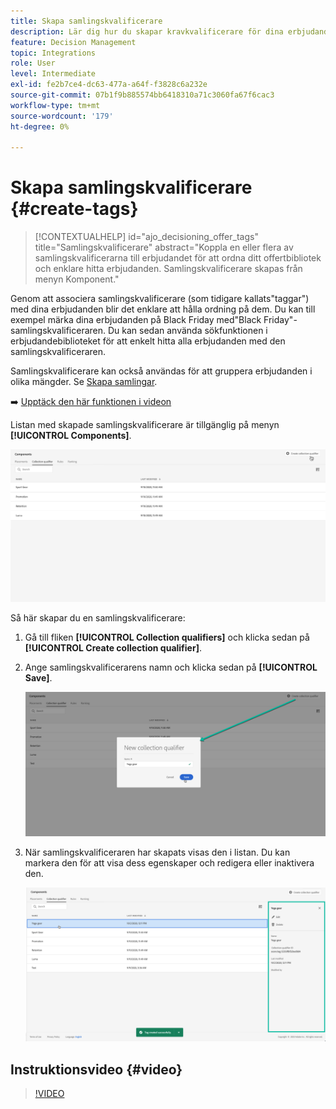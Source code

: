 ```yaml
---
title: Skapa samlingskvalificerare
description: Lär dig hur du skapar kravkvalificerare för dina erbjudanden
feature: Decision Management
topic: Integrations
role: User
level: Intermediate
exl-id: fe2b7ce4-dc63-477a-a64f-f3828c6a232e
source-git-commit: 07b1f9b885574bb6418310a71c3060fa67f6cac3
workflow-type: tm+mt
source-wordcount: '179'
ht-degree: 0%

---
```


# Skapa samlingskvalificerare {#create-tags}

>[!CONTEXTUALHELP]
>id="ajo_decisioning_offer_tags"
>title="Samlingskvalificerare"
>abstract="Koppla en eller flera av samlingskvalificerarna till erbjudandet för att ordna ditt offertbibliotek och enklare hitta erbjudanden. Samlingskvalificerare skapas från menyn Komponent."

Genom att associera samlingskvalificerare (som tidigare kallats&quot;taggar&quot;) med dina erbjudanden blir det enklare att hålla ordning på dem. Du kan till exempel märka dina erbjudanden på Black Friday med&quot;Black Friday&quot;-samlingskvalificeraren. Du kan sedan använda sökfunktionen i erbjudandebiblioteket för att enkelt hitta alla erbjudanden med den samlingskvalificeraren.

Samlingskvalificerare kan också användas för att gruppera erbjudanden i olika mängder. Se [Skapa samlingar](../offer-library/creating-collections.md).

➡️ [Upptäck den här funktionen i videon](#video)

Listan med skapade samlingskvalificerare är tillgänglig på menyn **[!UICONTROL Components]**.

![](../assets/tags_list.png)

Så här skapar du en samlingskvalificerare:

1. Gå till fliken **[!UICONTROL Collection qualifiers]** och klicka sedan på **[!UICONTROL Create collection qualifier]**.

1. Ange samlingskvalificerarens namn och klicka sedan på **[!UICONTROL Save]**.

   ![](../assets/tags_create.png)

1. När samlingskvalificeraren har skapats visas den i listan. Du kan markera den för att visa dess egenskaper och redigera eller inaktivera den.

   ![](../assets/tags_created.png)

## Instruktionsvideo {#video}

>[!VIDEO](https://video.tv.adobe.com/v/329374?quality=12)
